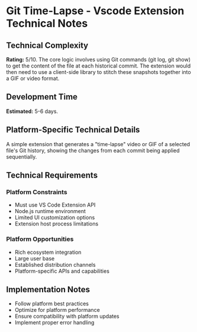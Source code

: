 # Git Time-Lapse - Vscode Extension Technical Notes

## Technical Complexity
**Rating:** 5/10. The core logic involves using Git commands (git log, git show) to get the content of the file at each historical commit. The extension would then need to use a client-side library to stitch these snapshots together into a GIF or video format.

## Development Time
**Estimated:** 5-6 days.

## Platform-Specific Technical Details
A simple extension that generates a "time-lapse" video or GIF of a selected file's Git history, showing the changes from each commit being applied sequentially.

## Technical Requirements

### Platform Constraints
- Must use VS Code Extension API
- Node.js runtime environment
- Limited UI customization options
- Extension host process limitations

### Platform Opportunities
- Rich ecosystem integration
- Large user base
- Established distribution channels
- Platform-specific APIs and capabilities

## Implementation Notes
- Follow platform best practices
- Optimize for platform performance
- Ensure compatibility with platform updates
- Implement proper error handling
